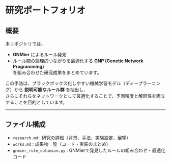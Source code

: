 # 研究ポートフォリオ

## 概要
本リポジトリでは、  
- **GNMier** によるルール発見  
- ルール間の論理的つながりを最適化する **GNP (Genetic Network Programming)**  
を組み合わせた研究成果をまとめています。  

この手法は、ブラックボックス化しやすい機械学習モデル（ディープラーニング）から **説明可能なルール群** を抽出し、  
さらにそれらをネットワークとして最適化することで、予測精度と解釈性を両立することを目的としています。  

---

## ファイル構成
- `research.md` : 研究の詳細（背景、手法、実験設定、展望）  
- `works.md` : 成果物一覧（コード・実装のまとめ）  
- `gnmier_rule_optimize.py` : GNMierで発見したルールの組み合わせ・最適化コード  
